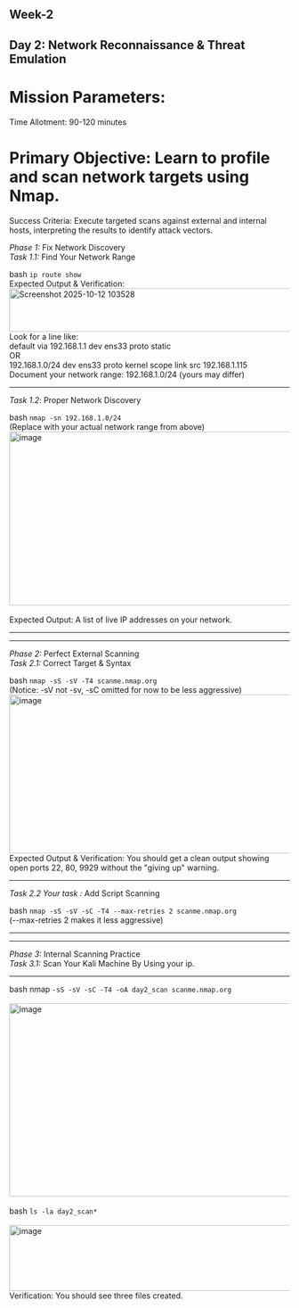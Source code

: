 ## Week-2
## Day 2: Network Reconnaissance & Threat Emulation
# Mission Parameters:

Time Allotment: 90-120 minutes

# Primary Objective: Learn to profile and scan network targets using Nmap.

Success Criteria: Execute targeted scans against external and internal hosts, interpreting the results to identify attack vectors.

*Phase 1:* Fix Network Discovery <br/>
*Task 1.1:* Find Your Network Range

bash
`ip route show` <br/>
Expected Output & Verification: <br/>
<img width="664" height="78" alt="Screenshot 2025-10-12 103528" src="https://github.com/user-attachments/assets/9f7aa07c-e368-4675-b225-3e3a4d7960cf" />
<br/>
Look for a line like: <br/>
default via 192.168.1.1 dev ens33 proto static <br/>
OR <br/>
192.168.1.0/24 dev ens33 proto kernel scope link src 192.168.1.115
<br/>
Document your network range: 192.168.1.0/24 (yours may differ)

---

*Task 1.2*: Proper Network Discovery

bash
`nmap -sn 192.168.1.0/24`<br/>
(Replace with your actual network range from above)
<img width="852" height="312" alt="image" src="https://github.com/user-attachments/assets/7863c084-44ce-40d0-9c24-e8894d7339b9" />
<br/> <br/>
Expected Output: A list of live IP addresses on your network.

---
---

*Phase 2:* Perfect External Scanning <br/>
*Task 2.1:* Correct Target & Syntax

bash
`nmap -sS -sV -T4 scanme.nmap.org` <br/>
(Notice: -sV not -sv, -sC omitted for now to be less aggressive)
<img width="1051" height="285" alt="image" src="https://github.com/user-attachments/assets/d9535d13-3002-4145-aef0-db5e1edf8db0" />
<br/>
Expected Output & Verification:
You should get a clean output showing open ports 22, 80, 9929 without the "giving up" warning.

---

*Task 2.2 Your task :* Add Script Scanning

bash
`nmap -sS -sV -sC -T4 --max-retries 2 scanme.nmap.org` <br/>
(--max-retries 2 makes it less aggressive)

---
---

*Phase 3:* Internal Scanning Practice <br/>
*Task 3.1:* Scan Your Kali Machine By Using your ip.

---

bash
nmap `-sS -sV -sC -T4 -oA day2_scan scanme.nmap.org` <br/> <br/>
<img width="990" height="347" alt="image" src="https://github.com/user-attachments/assets/bcff987d-c592-4691-b9a8-663ea1d2b0d6" /> 
<br/> <br/>
bash
`ls -la day2_scan*`<br/><br/>
<img width="757" height="118" alt="image" src="https://github.com/user-attachments/assets/a9d95e1c-f0ae-417d-a8ba-fb4efa2d5c8a" />
<br/>
Verification: You should see three files created.
